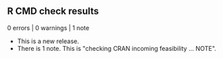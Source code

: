 ## R CMD check results

0 errors | 0 warnings | 1 note

* This is a new release.
* There is 1 note. This is "checking CRAN incoming feasibility ... NOTE".
